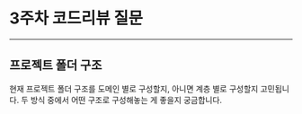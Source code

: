 # 3주차 코드리뷰 질문

---

## 프로젝트 폴더 구조

현재 프로젝트 폴더 구조를 도메인 별로 구성할지, 아니면 계층 별로 구성할지 고민됩니다.
두 방식 중에서 어떤 구조로 구성해놓는 게 좋을지 궁금합니다.